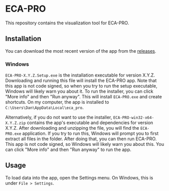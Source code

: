 # ECA-PRO

This repository contains the visualization tool for ECA-PRO.

## Installation

You can download the most recent version of the app from the [releases](https://github.com/DanielKerrigan/ECA-PRO/releases).

### Windows

`ECA-PRO-X.Y.Z.Setup.exe` is the installation executable for version X.Y.Z. Downloading and running this file will install the ECA-PRO app. Note that this app is not code signed, so when you try to run the setup executable, Windows will likely warn you about it. To run the installer, you can click "More info" and then "Run anyway". This will install `ECA-PRO.exe` and create shortcuts. On my computer, the app is installed to `C:\Users\Dan\AppData\Local\eca_pro`.

Alternatively, if you do not want to use the installer, `ECA-PRO-win32-x64-X.Y.Z.zip` contains the app's executable and dependencies for version X.Y.Z. After downloading and unzipping the file, you will find the `ECA-PRO.exe` application. If you try to run this, Windows will prompt you to first extract all files in the folder. After doing that, you can then run ECA-PRO. This app is not code signed, so Windows will likely warn you about this. You can click "More info" and then "Run anyway" to run the app.

## Usage

To load data into the app, open the Settings menu. On Windows, this is under `File > Settings`.
